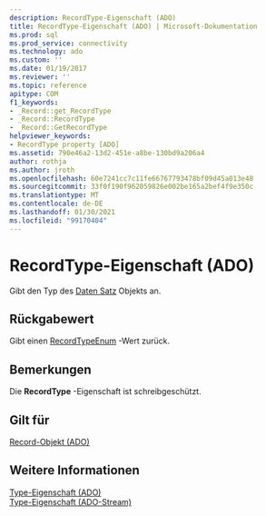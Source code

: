 ```yaml
---
description: RecordType-Eigenschaft (ADO)
title: RecordType-Eigenschaft (ADO) | Microsoft-Dokumentation
ms.prod: sql
ms.prod_service: connectivity
ms.technology: ado
ms.custom: ''
ms.date: 01/19/2017
ms.reviewer: ''
ms.topic: reference
apitype: COM
f1_keywords:
- _Record::get_RecordType
- _Record::RecordType
- _Record::GetRecordType
helpviewer_keywords:
- RecordType property [ADO]
ms.assetid: 790e46a2-13d2-451e-a8be-130bd9a206a4
author: rothja
ms.author: jroth
ms.openlocfilehash: 60e7241cc7c11fe66767793478bf09d45a013e48
ms.sourcegitcommit: 33f0f190f962059826e002be165a2bef4f9e350c
ms.translationtype: MT
ms.contentlocale: de-DE
ms.lasthandoff: 01/30/2021
ms.locfileid: "99170404"
---
```

# <a name="recordtype-property-ado"></a>RecordType-Eigenschaft (ADO)
Gibt den Typ des [Daten Satz](./record-object-ado.md) Objekts an.  
  
## <a name="return-value"></a>Rückgabewert  
 Gibt einen [RecordTypeEnum](./recordtypeenum.md) -Wert zurück.  
  
## <a name="remarks"></a>Bemerkungen  
 Die **RecordType** -Eigenschaft ist schreibgeschützt.  
  
## <a name="applies-to"></a>Gilt für  
 [Record-Objekt (ADO)](./record-object-ado.md)  
  
## <a name="see-also"></a>Weitere Informationen  
 [Type-Eigenschaft (ADO)](./type-property-ado.md)   
 [Type-Eigenschaft (ADO-Stream)](./type-property-ado-stream.md)